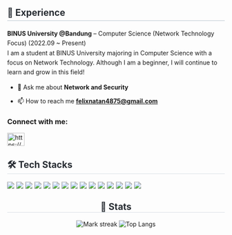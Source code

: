 <!-- Experience -->
<div style="flex: 1; min-width: 300px; text-align: left;">
  <h2 style="border-bottom: 2px solid #d8dee4; color: #282d33; padding-bottom: 5px;">🔭 Experience</h2>
  <ul style="list-style: none; padding: 0; margin: 10px 0; line-height: 1.6;">
    <li><strong>BINUS University @Bandung</strong> – Computer Science (Network Technology Focus) (2022.09 ~ Present)</li>
    I am a student at BINUS University majoring in Computer Science with a focus on Network Technology. Although I am a beginner, I will continue to learn and grow in this field!
  </ul>
</div>


- 💬 Ask me about **Network and Security**

- 📫 How to reach me **felixnatan4875@gmail.com**

<h3 align="left">Connect with me:</h3>
<p align="left">
<a href="https://linkedin.com/in/https://www.linkedin.com/in/felix-natan-452b7b310/" target="blank"><img align="center" src="https://raw.githubusercontent.com/rahuldkjain/github-profile-readme-generator/master/src/images/icons/Social/linked-in-alt.svg" alt="https://www.linkedin.com/in/felix-natan-452b7b310/" height="30" width="40" /></a>
</p>

<!-- Tech Stacks -->
<div style="flex: 1; min-width: 300px; text-align: left;">
  <h2 style="border-bottom: 1px solid #d8dee4; color: #282d33;"> 🛠️ Tech Stacks </h2>
  <div style="display: flex; flex-wrap: wrap; gap: 5px;">
    <img src="https://img.shields.io/badge/Go-00ADD8?style=for-the-badge&logo=go&logoColor=white">
    <img src="https://img.shields.io/badge/Linux-FCC624?style=for-the-badge&logo=linux&logoColor=black">
    <img src="https://img.shields.io/badge/Figma-F24E1E?style=for-the-badge&logo=figma&logoColor=white">
    <img src="https://img.shields.io/badge/FFmpeg-007808?style=for-the-badge&logo=ffmpeg&logoColor=white">
    <img src="https://img.shields.io/badge/Terraform-7B42BC?style=for-the-badge&logo=terraform&logoColor=white">
    <img src="https://img.shields.io/badge/Node.js-339933?style=for-the-badge&logo=node.js&logoColor=white">
    <img src="https://img.shields.io/badge/NestJS-E0234E?style=for-the-badge&logo=nestjs&logoColor=white">
    <img src="https://img.shields.io/badge/Java-ED8B00?style=for-the-badge&logo=openjdk&logoColor=white">
    <img src="https://img.shields.io/badge/Python-3776AB?style=for-the-badge&logo=python&logoColor=white">
    <img src="https://img.shields.io/badge/Azure-0078D4?style=for-the-badge&logo=microsoft-azure&logoColor=white">
    <img src="https://img.shields.io/badge/Kubernetes-326CE5?style=for-the-badge&logo=kubernetes&logoColor=white">
    <img src="https://img.shields.io/badge/Docker-2496ED?style=for-the-badge&logo=docker&logoColor=white">
    <img src="https://img.shields.io/badge/Adobe%20Premiere%20Pro-9999FF?style=for-the-badge&logo=adobepremierepro&logoColor=white">
    <img src="https://img.shields.io/badge/Resolume%20Arena-FF4F00?style=for-the-badge&logo=resolume&logoColor=white">
    <img src="https://img.shields.io/badge/Propresenter-0066CC?style=for-the-badge&logo=apple&logoColor=white">
  </div>
</div>


<!-- Stats -->
<div style="text-align: center; margin-top: 20px;">
  <h2 style="border-bottom: 1px solid #d8dee4; color: #282d33;"> 🏅 Stats </h2>
    <img alt="Mark streak" src="https://github-readme-streak-stats-five-roan.vercel.app?user=brandonc123&theme=dark"></td><td width="20%" align="center">
  <img src="https://github-readme-stats.vercel.app/api/top-langs/?username=FelixNatan4875&layout=compact&bg_color=180,00000000,&title_color=000000&text_color=000000" alt="Top Langs" />
</div
